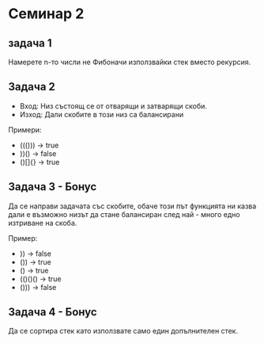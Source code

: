 #  Семинар 2

## задача 1 

Намерете n-то числи не Фибоначи използвайки стек вместо рекурсия. 

## Задача 2
* Вход: Низ състоящ се от отварящи и затварящи скоби.
* Изход: Дали скобите в този низ са балансирани

Примери: 
* ((())) -> true
* ))()   -> false
* ()[]{} -> true

## Задача 3 - Бонус
 Да се направи задачата със скобите, обаче този път функцията ни казва дали е възможно низът да стане балансиран след най - много едно изтриване на скоба.

 Пример:
* )) -> false
* ()) -> true
* () -> true
* (()()()  -> true
* ())) -> false

## Задача 4 - Бонус
 Да се сортира стек като използвате само един допълнителен стек.






